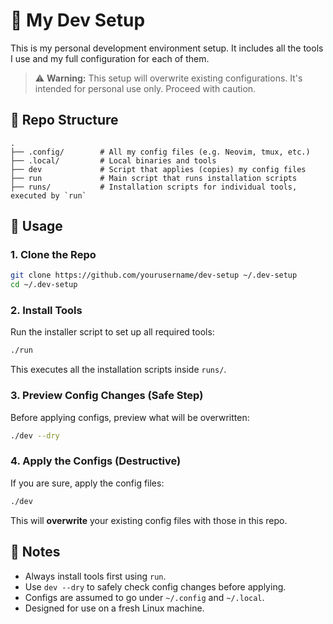 # 🧰 My Dev Setup

This is my personal development environment setup. It includes all the tools I use and my full configuration for each of them.

> ⚠️ **Warning:** This setup will overwrite existing configurations. It's intended for personal use only. Proceed with caution.

## 📁 Repo Structure

```
.
├── .config/        # All my config files (e.g. Neovim, tmux, etc.)
├── .local/         # Local binaries and tools
├── dev             # Script that applies (copies) my config files
├── run             # Main script that runs installation scripts
├── runs/           # Installation scripts for individual tools, executed by `run`
```

## 🚀 Usage

### 1. Clone the Repo

```bash
git clone https://github.com/yourusername/dev-setup ~/.dev-setup
cd ~/.dev-setup
```

### 2. Install Tools

Run the installer script to set up all required tools:

```bash
./run
```

This executes all the installation scripts inside `runs/`.

### 3. Preview Config Changes (Safe Step)

Before applying configs, preview what will be overwritten:

```bash
./dev --dry
```

### 4. Apply the Configs (Destructive)

If you are sure, apply the config files:

```bash
./dev
```

This will **overwrite** your existing config files with those in this repo.

## 📝 Notes

- Always install tools first using `run`.
- Use `dev --dry` to safely check config changes before applying.
- Configs are assumed to go under `~/.config` and `~/.local`.
- Designed for use on a fresh Linux machine.
